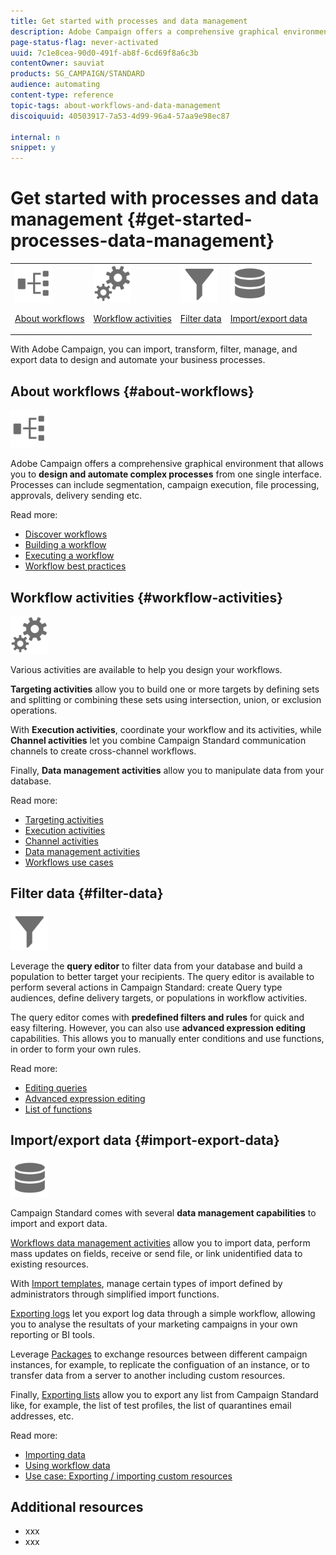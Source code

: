 ```yaml
---
title: Get started with processes and data management
description: Adobe Campaign offers a comprehensive graphical environment that allows you to design and automate processes.
page-status-flag: never-activated
uuid: 7c1e8cea-90d0-491f-ab8f-6cd69f8a6c3b
contentOwner: sauviat
products: SG_CAMPAIGN/STANDARD
audience: automating
content-type: reference
topic-tags: about-workflows-and-data-management
discoiquuid: 40503917-7a53-4d99-96a4-57aa9e98ec87

internal: n
snippet: y
---
```


# Get started with processes and data management {#get-started-processes-data-management}

<table>
<tr>
<td><img src="assets/do-not-localize/icon_workflows.svg" width="60px"><p><a href="#about-workflows">About workflows</a></p></td>
<td><img src="assets/do-not-localize/icon_activities.svg" width="60px"><p><a href="#workflow-activities">Workflow activities</a></p></td><td><img src="assets/do-not-localize/icon_filter.svg" width="60px"><p><a href="#filter-data">Filter data</a></p></td>
<td><img src="assets/do-not-localize/icon_manage.svg" width="60px"><p><a href="#import-export-data">Import/export data</a></p></td></tr>
</table>

With Adobe Campaign, you can import, transform, filter, manage, and export data to design and automate your business processes.

## About workflows {#about-workflows}

<img src="assets/do-not-localize/icon_workflows.svg" width="60px">

Adobe Campaign offers a comprehensive graphical environment that allows you to **design and automate complex processes** from one single interface. Processes can include segmentation, campaign execution, file processing, approvals, delivery sending etc.

Read more:

* [Discover workflows](../../automating/using/workflow-operating-principles.md)
* [Building a workflow](../../automating/using/building-a-workflow.md)
* [Executing a workflow](../../automating/using/executing-a-workflow.md)
* [Workflow best practices](../../automating/using/best-practices-workflows.md)

## Workflow activities {#workflow-activities}

<img src="assets/do-not-localize/icon_activities.svg" width="60px">

Various activities are available to help you design your workflows. 

**Targeting activities** allow you to build one or more targets by defining sets and splitting or combining these sets using intersection, union, or exclusion operations.

With **Execution activities**, coordinate your workflow and its activities, while **Channel activities** let you combine Campaign Standard communication channels to create cross-channel workflows.

Finally, **Data management activities** allow you to manipulate data from your database.

Read more:

* [Targeting activities](../../automating/using/about-targeting-activities.md)
* [Execution activities](../../automating/using/about-execution-activities.md)
* [Channel activities](../../automating/using/about-channel-activities.md)
* [Data management activities](../../automating/using/about-data-management-activities.md)
* [Workflows use cases](../../automating/using/workflow-created-query-with-complement.md)
## Filter data {#filter-data}

<img src="assets/do-not-localize/icon_filter.svg" width="60px">

Leverage the **query editor** to filter data from your database and build a population to better target your recipients. The query editor is available to perform several actions in Campaign Standard: create Query type audiences, define delivery targets, or populations in workflow activities.

The query editor comes with **predefined filters and rules** for quick and easy filtering. However, you can also use **advanced expression editing** capabilities. This allows you to manually enter conditions and use functions, in order to form your own rules.

Read more:

* [Editing queries](../../automating/using/editing-queries.md)
* [Advanced expression editing](../../automating/using/advanced-expression-editing.md)
* [List of functions](../../automating/using/list-of-functions.md)

## Import/export data {#import-export-data}

<img src="assets/do-not-localize/icon_manage.svg" width="60px">

Campaign Standard comes with several **data management capabilities** to import and export data.

[Workflows data management activities](../../automating/using/about-data-management-activities.md) allow you to import data, perform mass updates on fields, receive or send file, or link unidentified data to existing resources.

With [Import templates](../../automating/using/importing-data-with-import-templates.md), manage certain types of import defined by administrators through simplified import functions.

[Exporting logs](../../automating/using/exporting-logs.md) let you export log data through a simple workflow, allowing you to analyse the resultats of your marketing campaigns in your own reporting or BI tools.

Leverage [Packages](../../automating/using/managing-packages.md) to exchange resources between different campaign instances, for example, to replicate the configuation of an instance, or to transfer data from a server to another including custom resources.

Finally, [Exporting lists](../../automating/using/exporting-lists.md) allow you to export any list from Campaign Standard like, for example, the list of test profiles, the list of quarantines email addresses, etc.

Read more:

* [Importing data](../../automating/using/importing-data.md)
* [Using workflow data](../../automating/using/using-workflow-data.md)
* [Use case: Exporting / importing custom resources](../../automating/using/exporting-importing-custom-resources.md)

## Additional resources

* xxx
* xxx

